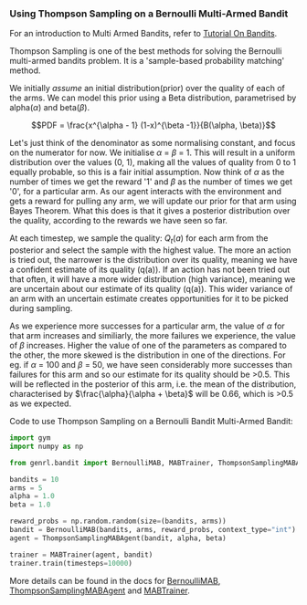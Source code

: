 ### Using Thompson Sampling on a Bernoulli Multi-Armed Bandit

For an introduction to Multi Armed Bandits, refer to [Tutorial On Bandits](https://genrl.readthedocs.io/en/latest/usage/tutorials/Tutorial_on_bandits.html).

Thompson Sampling is one of the best methods for solving the Bernoulli multi-armed bandits problem. It is a 'sample-based probability matching' method.

We initially _assume_ an initial distribution(prior) over the quality of each of the arms. We can model this prior using a Beta distribution, parametrised by alpha($\alpha$) and beta($\beta$).

$$PDF = \frac{x^{\alpha - 1} (1-x)^{\beta -1}}{B(\alpha, \beta)}$$

Let's just think of the denominator as some normalising constant, and focus on the numerator for now. We initialise $\alpha$ = $\beta$ = 1. This will result in a uniform distribution over the values (0, 1), making all the values of quality from 0 to 1 equally probable, so this is a fair initial assumption. Now think of $\alpha$ as the number of times we get the reward '1' and $\beta$ as the number of times we get '0', for a particular arm. As our agent interacts with the environment and gets a reward for pulling any arm, we will update our prior for that arm using Bayes Theorem. What this does is that it gives a posterior distribution over the quality, according to the rewards we have seen so far.

At each timestep, we sample the quality: $Q_t(a)$ for each arm from the posterior and select the sample with the highest value. The more an action is tried out, the narrower is the distribution over its quality, meaning we have a confident estimate of its quality (q(a)). If an action has not been tried out that often, it will have a more wider distribution (high variance), meaning we are uncertain about our estimate of its quality (q(a)). This wider variance of an arm with an uncertain estimate creates opportunities for it to be picked during sampling.

As we experience more successes for a particular arm, the value of $\alpha$ for that arm increases and similiarly, the more failures we experience, the value of $\beta$ increases. Higher the value of one of the parameters as compared to the other, the more skewed is the distribution in one of the directions. For eg. if $\alpha$ = 100 and $\beta$ = 50, we have seen considerably more successes than failures for this arm and so our estimate for its quality should be >0.5. This will be reflected in the posterior of this arm, i.e. the mean of the distribution, characterised by $\frac{\alpha}{\alpha + \beta}$ will be 0.66, which is >0.5 as we expected.

Code to use Thompson Sampling on a Bernoulli Bandit Multi-Armed Bandit:

```python
import gym
import numpy as np

from genrl.bandit import BernoulliMAB, MABTrainer, ThompsonSamplingMABAgent

bandits = 10
arms = 5
alpha = 1.0
beta = 1.0

reward_probs = np.random.random(size=(bandits, arms))
bandit = BernoulliMAB(bandits, arms, reward_probs, context_type="int")
agent = ThompsonSamplingMABAgent(bandit, alpha, beta)

trainer = MABTrainer(agent, bandit)
trainer.train(timesteps=10000)
```

More details can be found in the docs for [BernoulliMAB](https://genrl.readthedocs.io/en/latest/api/bandit/genrl.bandit.bandits.multi_armed_bandits.html#genrl.bandit.bandits.multi_armed_bandits.bernoulli_mab.BernoulliMAB), [ThompsonSamplingMABAgent](https://genrl.readthedocs.io/en/latest/api/bandit/genrl.bandit.agents.mab_agents.html#module-genrl.bandit.agents.mab_agents.thompson) and [MABTrainer](https://genrl.readthedocs.io/en/latest/api/common/bandit.html#module-genrl.bandit.trainer).
